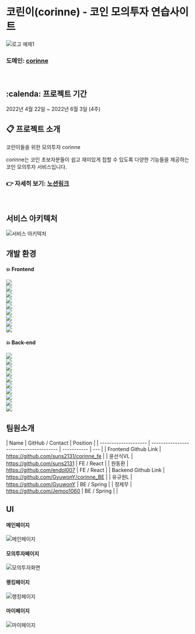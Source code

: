 # 코린이(corinne) - 코인 모의투자 연습사이트

![로고 예제1](https://user-images.githubusercontent.com/42165194/170652570-58f367d8-dd2a-4c6e-9ff1-880decb4eb3e.png)

### 도메인: [corinne](https://www.corinne.kr)

<br/>

## :calenda: 프로젝트 기간

2022년 4월 22일 ~ 2022년 6월 3일 (4주)

## :clipboard: 프로젝트 소개

코린이들을 위한 모의투자 corinne

corinne는 코인 초보자분들이 쉽고 재미있게 접할 수 있도록 다양한 기능들을 제공하는 코인 모의투자 서비스입니다.

### 👉 자세히 보기: [노션링크](https://silken-hip-c47.notion.site/corinne-dd258f60090745c9849f9462080514b2)

<br/>

## 서비스 아키텍처

![서비스 아키텍처](https://user-images.githubusercontent.com/93954839/170642303-5fc5675f-37a7-450b-9611-3710fcb410eb.PNG)

## 개발 환경

#### :boom: Frontend

<img src="https://img.shields.io/badge/next.js-000000?style=flat&logo=next.js&logoColor=white"><br/>
<img src="https://img.shields.io/badge/vercel-000000?style=flat&logo=vercel&logoColor=white"><br/>
<img src="https://img.shields.io/badge/Redux-764abc?style=flat&logo=Redux&logoColor=white"><br/>
<img src="https://img.shields.io/badge/Tailwind CSS-06b6d4?style=flat&logo=Tailwind CSS&logoColor=white"><br/>
<img src="https://img.shields.io/badge/PostCSS-dd3a0a?style=flat&logo=POSTCSS&logoColor=white"><br/>
<img src="https://img.shields.io/badge/sockjs-1877F2?style=flat&logo=ssockjs&logoColor=white"><br/>
<img src="https://img.shields.io/badge/stomp-1877F2?style=flat&logo=stomp&logoColor=white"><br/>
<img src="https://img.shields.io/badge/ApexChart-1877F2?style=flat&logo=ApexChart&logoColor=white"><br/>
<img src="https://img.shields.io/badge/Chart.js-ff6384?style=flat&logo=Chart.js&logoColor=white"><br/>

#### :boom: Back-end

<img src="https://img.shields.io/badge/SpringBoot-6db33f?style=flat&logo=SpringBoot&logoColor=white"><br/>
<img src="https://img.shields.io/badge/Spring Security-6db33f?style=flat&logo=Spring Security&logoColor=white"><br/>
<img src="https://img.shields.io/badge/Socket.io-010101?style=flat&logo=Socket.io&logoColor=white"><br/>
<img src="https://img.shields.io/badge/MySQL-4479a1?style=flat&logo=MySQL&logoColor=white"><br/>
<img src="https://img.shields.io/badge/Redis-dc382d?style=flat&logo=Redis&logoColor=white"><br/>
<img src="https://img.shields.io/badge/AWS S3-232f3e?style=flat&logo=Amazon AWS&logoColor=white"><br/>
<img src="https://img.shields.io/badge/GitHub Actions-2088ff?style=flat&logo=GitHub Actions&logoColor=white"><br/>
<img src="https://img.shields.io/badge/AWS CodeDeploy-232f3e?style=flat&logo=Amazon AWS&logoColor=white"><br/>
<img src="https://img.shields.io/badge/NGINX-009639?style=flat&logo=NGINX&logoColor=white"><br/>
<img src="https://img.shields.io/badge/AWS EC2-232f3e?style=flat&logo=Amazon AWS&logoColor=white"><br/>

## 팀원소개

| Name                 | GitHub / Contact                       | Position    |
| -------------------- | -------------------------------------- | ----------- | --- |
| Frontend Github Link | https://github.com/suns2131/corinne_fe |
| 윤선식VL             | https://github.com/suns2131            | FE / React  |
| 원동환               | https://github.com/endol007            | FE / React  |
| Backend Github Link  | https://github.com/GyuwonY/corinne_BE  |
| 유규원L              | https://github.com/GyuwonY             | BE / Spring |
| 정제무               | https://github.com/Jemoo1060           | BE / Spring |     |

## UI

#### 메인페이지

![메인페이지](https://user-images.githubusercontent.com/93954839/170641474-02c4b7c7-5a94-450f-b026-a34d94643801.PNG)

#### 모의투자페이지

![모의투자화면](https://user-images.githubusercontent.com/93954839/170641555-55b3c709-ad0a-4475-a030-fa5c4871845e.PNG)

#### 랭킹페이지

![랭킹페이지](https://user-images.githubusercontent.com/93954839/170641525-ac36933e-cd80-4cf6-a462-f091431c2816.PNG)

#### 마이페이지

![마이페이지](https://user-images.githubusercontent.com/93954839/170641538-59df30c8-a305-4006-8b44-c2abade7a418.PNG)
